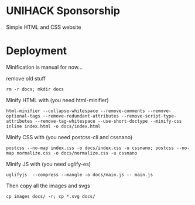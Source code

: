 # UNIHACK Sponsorship
Simple HTML and CSS website

# Deployment
Minification is manual for now...

remove old stuff
```
rm -r docs; mkdir docs
```

Minify HTML with (you need html-minifier)
```
html-minifier --collapse-whitespace --remove-comments --remove-optional-tags --remove-redundant-attributes --remove-script-type-attributes --remove-tag-whitespace --use-short-doctype --minify-css inline index.html -o docs/index.html
```

Minify CSS with (you need postcss-cli and cssnano)
```
postcss --no-map index.css -o docs/index.css -u cssnano; postcss --no-map normalize.css -o docs/normalize.css -u cssnano
```

Minify JS with (you need uglify-es)
```
uglifyjs  --compress --mangle -o docs/main.js -- main.js
```

Then copy all the images and svgs
```
cp images docs/ -r; cp *.svg docs/
```
